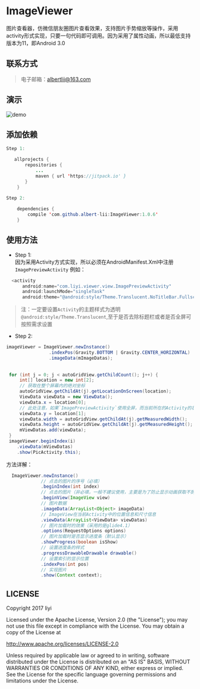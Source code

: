 # ImageViewer
图片查看器，仿微信朋友圈图片查看效果，支持图片手势缩放等操作，采用activity形式实现，只要一句代码即可调用。因为采用了属性动画，所以最低支持版本为11，即Android 3.0

## 联系方式
>电子邮箱：albertlii@163.com

## 演示
![demo](https://github.com/albert-lii/ImageViewer/blob/master/screenshot/demo.gif)

## 添加依赖
```java
Step 1:

   allprojects {
       repositories {
           ...
           maven { url 'https://jitpack.io' }
       }
    }
    
Step 2:

    dependencies {
        compile 'com.github.albert-lii:ImageViewer:1.0.6'
    }
```

## 使用方法
- Step 1:  
因为采用Activity方式实现，所以必须在AndroidManifest.Xml中注册`ImagePreviewActivity`
例如：  
```java
  <activity
      android:name="com.liyi.viewer.view.ImagePreviewActivity"
      android:launchMode="singleTask"
      android:theme="@android:style/Theme.Translucent.NoTitleBar.Fullscreen" />
```  
>注：一定要设置`Activity`的主题样式为透明`@android:style/Theme.Translucent`,至于是否去除标题栏或者是否全屏可按照需求设置  

- Step 2:
```java
imageViewer = ImageViewer.newInstance()
                .indexPos(Gravity.BOTTOM | Gravity.CENTER_HORIZONTAL)
                .imageData(mImageDatas);
                
                
 for (int j = 0; j < autoGridView.getChildCount(); j++) {
     int[] location = new int[2];
     // 获取在整个屏幕内的绝对坐标
     autoGridView.getChildAt(j).getLocationOnScreen(location);
     ViewData viewData = new ViewData();
     viewData.x = location[0];
     // 此处注意，如果`ImagePreviewActivity`使用全屏，而当前所在的Activity的状态栏独自占有高度，则还要减去状态栏的高度
     viewData.y = location[1];
     viewData.width = autoGridView.getChildAt(j).getMeasuredWidth();
     viewData.height = autoGridView.getChildAt(j).getMeasuredHeight();
     mViewDatas.add(viewData);
 }
 imageViewer.beginIndex(i)
    .viewData(mViewDatas)
    .show(PicActivity.this);
```
方法详解：
```java
  ImageViewer.newInstance()  
             // 点击的图片的序号（必填）
             .beginIndex(int index)
             // 点击的图片（非必填，一般不建议使用，主要是为了防止显示动画获取不到图像）
             .beginView(ImageView view)
             // 图片数据
             .imageData(ArrayList<Object> imageData)
             // ImageView在当前Activity中的位置信息和尺寸信息
             .viewData(ArrayList<ViewData> viewDatas)
             // 图片加载时的效果（采用的是glide4.1）
             .options(RequestOptions options)
             // 图片加载时是否显示进度条（默认显示）
             .showProgress(boolean isShow)
             // 设置进度条的样式
             .progressDrawableDrawable drawable()
             // 设置索引的显示位置
             .indexPos(int pos)
             // 实现图片
             .show(Context context);
```

## LICENSE
Copyright 2017 liyi

Licensed under the Apache License, Version 2.0 (the "License");
you may not use this file except in compliance with the License.
You may obtain a copy of the License at

   http://www.apache.org/licenses/LICENSE-2.0

Unless required by applicable law or agreed to in writing, software
distributed under the License is distributed on an "AS IS" BASIS,
WITHOUT WARRANTIES OR CONDITIONS OF ANY KIND, either express or implied.
See the License for the specific language governing permissions and
limitations under the License.
